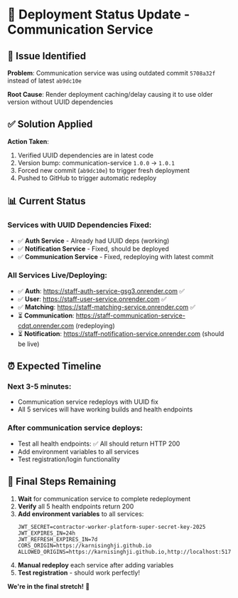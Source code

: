 # 🔄 Deployment Status Update - Communication Service

## 🚨 Issue Identified

**Problem**: Communication service was using outdated commit `5708a32f` instead of latest `ab9dc10e`

**Root Cause**: Render deployment caching/delay causing it to use older version without UUID dependencies

## ✅ Solution Applied

**Action Taken**: 
1. Verified UUID dependencies are in latest code
2. Version bump: communication-service `1.0.0` → `1.0.1` 
3. Forced new commit (`ab9dc10e`) to trigger fresh deployment
4. Pushed to GitHub to trigger automatic redeploy

## 📊 Current Status

### **Services with UUID Dependencies Fixed:**
- ✅ **Auth Service** - Already had UUID deps (working)
- ✅ **Notification Service** - Fixed, should be deployed
- ✅ **Communication Service** - Fixed, redeploying with latest commit

### **All Services Live/Deploying:**
- ✅ **Auth**: https://staff-auth-service-gsg3.onrender.com ✅
- ✅ **User**: https://staff-user-service.onrender.com ✅
- ✅ **Matching**: https://staff-matching-service.onrender.com ✅
- ⏳ **Communication**: https://staff-communication-service-cdqt.onrender.com (redeploying)
- ⏳ **Notification**: https://staff-notification-service.onrender.com (should be live)

## ⏰ Expected Timeline

### **Next 3-5 minutes:**
- Communication service redeploys with UUID fix
- All 5 services will have working builds and health endpoints

### **After communication service deploys:**
- Test all health endpoints: ✅ All should return HTTP 200
- Add environment variables to all services
- Test registration/login functionality

## 🎯 Final Steps Remaining

1. **Wait** for communication service to complete redeployment
2. **Verify** all 5 health endpoints return 200
3. **Add environment variables** to all services:
   ```env
   JWT_SECRET=contractor-worker-platform-super-secret-key-2025
   JWT_EXPIRES_IN=24h
   JWT_REFRESH_EXPIRES_IN=7d
   CORS_ORIGIN=https://karnisinghji.github.io
   ALLOWED_ORIGINS=https://karnisinghji.github.io,http://localhost:5173
   ```
4. **Manual redeploy** each service after adding variables
5. **Test registration** - should work perfectly!

**We're in the final stretch!** 🚀